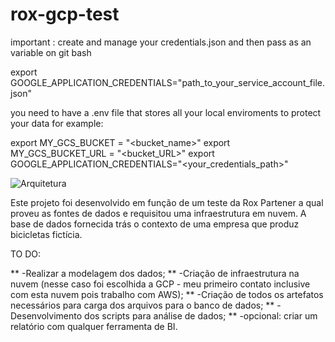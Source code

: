# rox-gcp-test
important : create and manage your credentials.json and then pass as an variable on git bash

export GOOGLE_APPLICATION_CREDENTIALS="path_to_your_service_account_file.json"

you need to have a .env file that stores all your local enviroments to protect your data for example:

export  MY_GCS_BUCKET = "<bucket_name>"
export  MY_GCS_BUCKET_URL = "<bucket_URL>"
export  GOOGLE_APPLICATION_CREDENTIALS="<your_credentials_path>"



![Arquitetura](https://github.com/matheusbudin/rox-gcp-test/blob/features-dev/images_for_readme/gcp-architecture.png)


Este projeto foi desenvolvido em função de um teste da Rox Partener a qual proveu as fontes de dados e requisitou uma infraestrutura em nuvem.
A base de dados fornecida trás o contexto de uma empresa que produz bicicletas fictícia.

TO DO:

** -Realizar a modelagem dos dados;
** -Criação de infraestrutura na nuvem (nesse caso foi escolhida a GCP - meu primeiro contato inclusive com esta nuvem pois trabalho com AWS);
** -Criação de todos os artefatos necessários para carga dos arquivos para o banco de dados;
** -Desenvolvimento dos scripts para análise de dados;
** -opcional: criar um relatório com qualquer ferramenta de BI.

